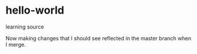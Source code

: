 # hello-world
learning source

Now making changes that I should see reflected in the master branch when I merge.
